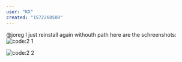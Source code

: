 ```yaml
---
user: "KX"
created: "1572268508"
---
```


@joreg
I just reinstall again withouth path
here are the schreenshots:
![code:2 1](c2_1.PNG) 

![code:2 2](c2_2.PNG) 


